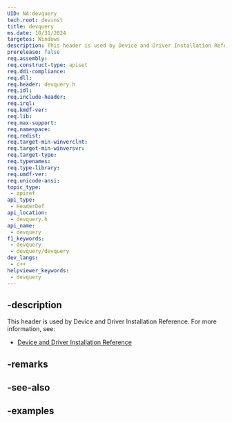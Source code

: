 ```yaml
---
UID: NA:devquery
tech.root: devinst
title: devquery
ms.date: 10/31/2024
targetos: Windows
description: This header is used by Device and Driver Installation Reference.
prerelease: false
req.assembly: 
req.construct-type: apiset
req.ddi-compliance: 
req.dll: 
req.header: devquery.h
req.idl: 
req.include-header: 
req.irql: 
req.kmdf-ver: 
req.lib: 
req.max-support: 
req.namespace: 
req.redist: 
req.target-min-winverclnt: 
req.target-min-winversvr: 
req.target-type: 
req.typenames: 
req.type-library: 
req.umdf-ver: 
req.unicode-ansi: 
topic_type:
 - apiref
api_type:
 - HeaderDef
api_location:
 - devquery.h
api_name:
 - devquery
f1_keywords:
 - devquery
 - devquery/devquery
dev_langs:
 - c++
helpviewer_keywords:
 - devquery
---
```


## -description

This header is used by Device and Driver Installation Reference. For more information, see:

- [Device and Driver Installation Reference](../_devinst/index.md)

## -remarks

## -see-also

## -examples

